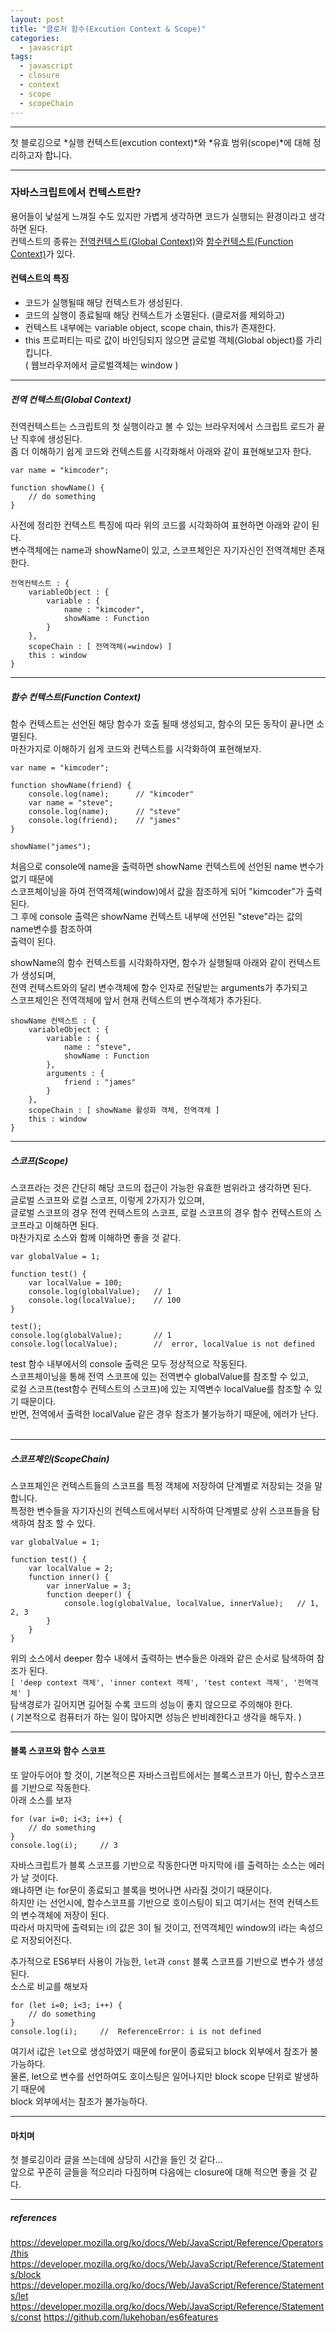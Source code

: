 ```yaml
---
layout: post
title: "클로저 함수(Excution Context & Scope)"
categories:
  - javascript
tags:
  - javascript
  - closure
  - context
  - scope
  - scopeChain
---
```

<hr/>
첫 블로깅으로 *실행 컨텍스트(excution context)*와 *유효 범위(scope)*에 대해 정리하고자 합니다.<br>
<hr/>

### 자바스크립트에서 컨텍스트란?
용어들이 낯설게 느껴질 수도 있지만 가볍게 생각하면 코드가 실행되는 환경이라고 생각하면 된다.<br>
컨텍스트의 종류는 [전역컨텍스트(Global Context)](#globalContext)와 [함수컨텍스트(Function Context)](#functionContext)가 있다.<br>

#### 컨텍스트의 특징
- 코드가 실행될때 해당 컨텍스트가 생성된다.
- 코드의 실행이 종료될때 해당 컨텍스트가 소멸된다. (클로저를 제외하고)
- 컨텍스트 내부에는 variable object, scope chain, this가 존재한다.
- this 프로퍼티는 따로 값이 바인딩되지 않으면 글로벌 객체(Global object)를 가리킵니다.<br>
( 웹브라우저에서 글로벌객체는 window )
<hr/>

##### <a name="globalContext"></a>전역 컨텍스트(Global Context)
전역컨텍스트는 스크립트의 첫 실행이라고 볼 수 있는 브라우저에서 스크립트 로드가 끝난 직후에 생성된다.<br>
좀 더 이해하기 쉽게 코드와 컨텍스트를 시각화해서 아래와 같이 표현해보고자 한다.
```
var name = "kimcoder";

function showName() {
    // do something
}
```
사전에 정리한 컨텍스트 특징에 따라 위의 코드를 시각화하여 표현하면 아래와 같이 된다.<br>
변수객체에는 name과 showName이 있고, 스코프체인은 자기자신인 전역객체만 존재한다.
```
전역컨텍스트 : {
    variableObject : {
        variable : {
            name : "kimcoder",
            showName : Function
        }
    },
    scopeChain : [ 전역객체(=window) ]
    this : window
}
```
<hr/>

##### <a name="functionContext"></a>함수 컨텍스트(Function Context)
함수 컨텍스트는 선언된 해당 함수가 호출 될때 생성되고, 함수의 모든 동작이 끝나면 소멸된다.<br>
마찬가지로 이해하기 쉽게 코드와 컨텍스트를 시각화하여 표현해보자.
```
var name = "kimcoder";

function showName(friend) {
    console.log(name);      // "kimcoder"
    var name = "steve";
    console.log(name);      // "steve"
    console.log(friend);    // "james"
}

showName("james");
```
처음으로 console에 name을 출력하면 showName 컨텍스트에 선언된 name 변수가 없기 때문에<br>
스코프체이닝을 하여 전역객체(window)에서 값을 참조하게 되어 "kimcoder"가 출력된다.<br>
그 후에 console 출력은 showName 컨텍스트 내부에 선언된 "steve"라는 값의 name변수를 참조하여<br>
출력이 된다.<br>

showName의 함수 컨텍스트를 시각화하자면, 함수가 실행될때 아래와 같이 컨텍스트가 생성되며,<br>
전역 컨텍스트와의 달리 변수객체에 함수 인자로 전달받는 arguments가 추가되고<br>
스코프체인은 전역객체에 앞서 현재 컨텍스트의 변수객체가 추가된다.<br>
```
showName 컨텍스트 : {
    variableObject : {
        variable : {
            name : "steve",
            showName : Function
        }, 
        arguments : {
            friend : "james"
        }
    },
    scopeChain : [ showName 활성화 객체, 전역객체 ]
    this : window
}
```
<hr/>

##### <a name="scope"></a>스코프(Scope)
스코프라는 것은 간단히 해당 코드의 접근이 가능한 유효한 범위라고 생각하면 된다.<br>
글로벌 스코프와 로컬 스코프, 이렇게 2가지가 있으며,<br>
글로벌 스코프의 경우 전역 컨텍스트의 스코프, 로컬 스코프의 경우 함수 컨텍스트의 스코프라고 이해하면 된다.<br>
마찬가지로 소스와 함께 이해하면 좋을 것 같다.<br>
```
var globalValue = 1;

function test() {
    var localValue = 100;
    console.log(globalValue);   // 1
    console.log(localValue);    // 100
}

test();
console.log(globalValue);       // 1
console.log(localValue);        //  error, localValue is not defined 
```
test 함수 내부에서의 console 출력은 모두 정상적으로 작동된다.<br>
스코프체이닝을 통해 전역 스코프에 있는 전역변수 globalValue를 참조할 수 있고,<br>
로컬 스코프(test함수 컨텍스트의 스코프)에 있는 지역변수 localValue를 참조할 수 있기 때문이다.<br>
반면, 전역에서 출력한 localValue 같은 경우 참조가 불가능하기 때문에, 에러가 난다.<br><br>
<hr/>

##### <a name="scopeChain"></a>스코프체인(ScopeChain)
스코프체인은 컨텍스트들의 스코프를 특정 객체에 저장하여 단계별로 저장되는 것을 말합니다.<br>
특정한 변수들을 자기자신의 컨텍스트에서부터 시작하여 단계별로 상위 스코프들을 탐색하여 참조 할 수 있다.<br>
```
var globalValue = 1;

function test() {
    var localValue = 2;
    function inner() {
        var innerValue = 3;
        function deeper() {
            console.log(globalValue, localValue, innerValue);   // 1, 2, 3
        }   
    }
}
```
위의 소스에서 deeper 함수 내에서 출력하는 변수들은 아래와 같은 순서로 탐색하여 참조가 된다.<br>
``[ 'deep context 객체', 'inner context 객체', 'test context 객체', '전역객체' ]``<br>
탐색경로가 길어지면 길어질 수록 코드의 성능이 좋지 않으므로 주의해야 한다.<br>
( 기본적으로 컴퓨터가 하는 일이 많아지면 성능은 반비례한다고 생각을 해두자. )<br>
<hr/>

#### 블록 스코프와 함수 스코프
또 알아두어야 할 것이, 기본적으론 자바스크립트에서는 블록스코프가 아닌, 함수스코프를 기반으로 작동한다.<br>
아래 소스를 보자<br>
```
for (var i=0; i<3; i++) {
    // do something
}
console.log(i);     // 3
```
자바스크립트가 블록 스코프를 기반으로 작동한다면 마지막에 i를 출력하는 소스는 에러가 날 것이다.<br>
왜냐하면 i는 for문이 종료되고 블록을 벗어나면 사라질 것이기 때문이다.<br>
하지만 i는 선언시에, 함수스코프를 기반으로 호이스팅이 되고 여기서는 전역 컨텍스트의 변수객체에 저장이 된다.<br>
따라서 마지막에 출력되는 i의 값은 3이 될 것이고, 전역객체인 window의 i라는 속성으로 저장되어진다.<br>

추가적으로 ES6부터 사용이 가능한, ``let``과 ``const`` 블록 스코프를 기반으로 변수가 생성된다.<br>
소스로 비교를 해보자<br>
```
for (let i=0; i<3; i++) {
    // do something
}
console.log(i);     //  ReferenceError: i is not defined
```
여기서 i값은 ``let``으로 생성하였기 때문에 for문이 종료되고 block 외부에서 참조가 불가능하다.<br>
물론, let으로 변수를 선언하여도 호이스팅은 일어나지만 block scope 단위로 발생하기 때문에<br>
block 외부에서는 참조가 불가능하다.
<hr/>

#### 마치며
첫 블로깅이라 글을 쓰는데에 상당히 시간을 들인 것 같다...<br>
앞으로 꾸준히 글들을 적으리라 다짐하며 다음에는 closure에 대해 적으면 좋을 것 같다.<br>
<hr/>

##### references
https://developer.mozilla.org/ko/docs/Web/JavaScript/Reference/Operators/this
https://developer.mozilla.org/ko/docs/Web/JavaScript/Reference/Statements/block
https://developer.mozilla.org/ko/docs/Web/JavaScript/Reference/Statements/let
https://developer.mozilla.org/ko/docs/Web/JavaScript/Reference/Statements/const
https://github.com/lukehoban/es6features